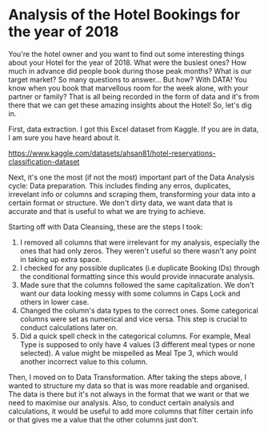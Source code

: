 # Analysis of the Hotel Bookings for the year of 2018

You're the hotel owner and you want to find out some interesting things about your Hotel for the year of 2018. What were the busiest ones? How much in advance did people book during those peak months? What is our target market? So many questions to answer... But how? With DATA! 
You know when you book that marvellous room for the week alone, with your partner or family? That is all being recorded in the form of data and it's from there that we can get these amazing insights about the Hotel! So, let's dig in. 

First, data extraction. I got this Excel dataset from Kaggle. If you are in data, I am sure you have heard about it. 

https://www.kaggle.com/datasets/ahsan81/hotel-reservations-classification-dataset 

Next, it's one the most (if not the most) important part of the Data Analysis cycle: Data preparation. This includes finding any erros, duplicates, irrevelant info or columns and scraping them, transforming your data into a certain format or structure. We don't dirty data, we want data that is accurate and that is useful to what we are trying to achieve. 

Starting off with Data Cleansing, these are the steps I took:

1. I removed all columns that were irrelevant for my analysis, especially the ones that had only zeros. They weren't useful so there wasn't any point in taking up extra space. 
2. I checked for any possible duplicates (i.e duplicate Booking IDs) through the conditional formatting since this would provide innacurate analysis.
3. Made sure that the columns followed the same capitalization. We don't want our data looking messy with some columns in Caps Lock and others in lower case.
4. Changed the column's data types to the correct ones. Some categorical columns were set as numerical and vice versa. This step is crucial to conduct calculations later on. 
5. Did a quick spell check in the categorical columns. For example, Meal Type is supposed to only have 4 values (3 different meal types or none selected). A value might be mispelled as Meal Tpe 3, which would another incorrect value to this column. 

Then, I moved on to Data Transformation. After taking the steps above, I wanted to structure my data so that is was more readable and organised. The data is there but it's not always in the format that we want or that we need to maximise our analysis. Also, to conduct certain analysis and calculations, it would be useful to add more columns that filter certain info or that gives me a value that the other columns just don't. 
